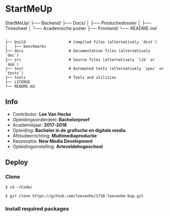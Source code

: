 StartMeUp
==================================

StartMeUp/
	├── Backend/
	├── Docs/
    │	├── Productiedossier
	│	├── Timesheet
    │	└── Academische poster
	├── Frontend/
	└── README.md

    .
    ├── build                   # Compiled files (alternatively `dist`)
	│   ├── benchmarks
    ├── docs                    # Documentation files (alternatively `doc`)
    ├── src                     # Source files (alternatively `lib` or `app`)
    ├── test                    # Automated tests (alternatively `spec` or `tests`)
    ├── tools                   # Tools and utilities
    ├── LICENSE
    └── README.md

## Info

- Contributor: **Lee Van Hecke**
- Opleidingsonderdeel: **Bachelorproef**
- Academiejaar: **2017-2018**
- Opleiding: **Bachelor in de grafische en digitale media**
- Afstudeerrichting: **Multimediaproductie**
- Keuzeoptie: **New Media Development**
- Opleidingsinstelling: **Arteveldehogeschool**

## Deploy

### Clone

```
$ cd ~/Code/
```

```
$ git clone https://github.com/leevanhe/1718-leevanhe-bap.git
```

### Install required packages